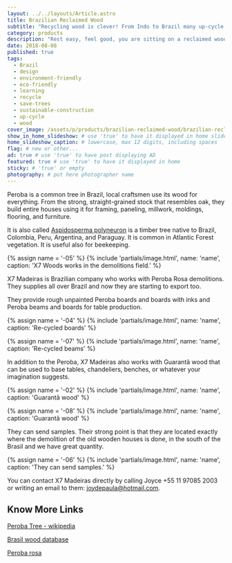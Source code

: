 ```yaml
---
layout: ../../layouts/Article.astro
title: Brazilian Reclaimed Wood
subtitle: "Recycling wood is clever! From Indo to Brazil many up-cycle old timber turning it into furniture."
category: products
description: "Rest easy, feel good, you are sitting on a reclaimed wood chair! Recently in Brazil we have seen a big boom in furniture made from reclaimed wood."
date: 2018-08-08
published: true
tags:
  - Brazil
  - design
  - environment-friendly
  - eco-friendly
  - learning
  - recycle
  - save-trees
  - sustainable-construction
  - up-cycle
  - wood
cover_image: /assets/p/products/brazilian-reclaimed-wood/brazilian-reclaimed-wood.jpg
show_in_home_slideshow: # use 'true' to have it displayed in home slideshow
home_slideshow_caption: # lowercase, max 12 digits, including spaces
flag: # new or other...
ad: true # use 'true' to have post displaying AD
featured: true # use 'true' to have it displayed in home
sticky: # 'true' or empty
photography: # put here photographer name
---
```


Peroba is a common tree in Brazil, local craftsmen use its wood for everything. From the strong, straight-grained stock that resembles oak, they build entire houses using it for framing, paneling, millwork, moldings, flooring, and furniture.

It is also called [Aspidosperma polyneuron](<(https://en.wikipedia.org/wiki/Aspidosperma_polyneuron)>) is a timber tree native to Brazil, Colombia, Peru, Argentina, and Paraguay. It is common in Atlantic Forest vegetation. It is useful also for beekeeping.

{% assign name = '-05' %}
{% include 'partials/image.html', name: 'name', caption: 'X7 Woods works in the demolitions field.' %}

X7 Madeiras is Brazilian company who works with Peroba Rosa demolitions. They supplies all over Brazil and now they are starting to export too.

They provide rough unpainted Peroba boards and boards with inks and Peroba beams and boards for table production.

{% assign name = '-04' %}
{% include 'partials/image.html', name: 'name', caption: 'Re-cycled boards' %}

{% assign name = '-07' %}
{% include 'partials/image.html', name: 'name', caption: 'Re-cycled beams' %}

In addition to the Peroba, X7 Madeiras also works with Guarantã wood that can be used to base tables, chandeliers, benches, or whatever your imagination suggests.

{% assign name = '-02' %}
{% include 'partials/image.html', name: 'name', caption: 'Guarantã wood' %}

{% assign name = '-08' %}
{% include 'partials/image.html', name: 'name', caption: 'Guarantã wood' %}

They can send samples. Their strong point is that they are located exactly where the demolition of the old wooden houses is done, in the south of the Brasil and we have great quantity.

{% assign name = '-06' %}
{% include 'partials/image.html', name: 'name', caption: 'They can send samples.' %}

You can contact X7 Madeiras directly by calling Joyce +55 11 97085 2003 or writing an email to them: joydepaula@hotmail.com.

## Know More Links

[Peroba Tree - wikipedia](https://en.wikipedia.org/wiki/Aspidosperma_polyneuron)

[Brasil wood database](https://www.wood-database.com/brazilwood/)

[Peroba rosa](https://www.wood-database.com/peroba-rosa/)
